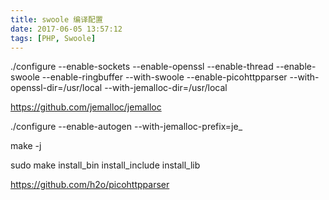 ```yaml
---
title: swoole 编译配置
date: 2017-06-05 13:57:12
tags: [PHP, Swoole]
---
```



./configure --enable-sockets --enable-openssl --enable-thread --enable-swoole --enable-ringbuffer --with-swoole --enable-picohttpparser --with-openssl-dir=/usr/local --with-jemalloc-dir=/usr/local


https://github.com/jemalloc/jemalloc

./configure --enable-autogen  --with-jemalloc-prefix=je_

make -j

sudo make install_bin install_include install_lib



https://github.com/h2o/picohttpparser

